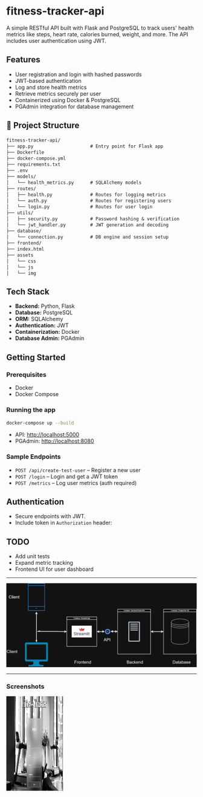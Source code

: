 # fitness-tracker-api

A simple RESTful API built with Flask and PostgreSQL to track users' health metrics like steps, heart rate, calories burned, weight, and more. The API includes user authentication using JWT.

## Features

- User registration and login with hashed passwords
- JWT-based authentication
- Log and store health metrics
- Retrieve metrics securely per user
- Containerized using Docker & PostgreSQL
- PGAdmin integration for database management

## 📂 Project Structure

```
fitness-tracker-api/
├── app.py                     # Entry point for Flask app
├── Dockerfile
├── docker-compose.yml
├── requirements.txt
├── .env
├── models/
│   └── health_metrics.py      # SQLAlchemy models
├── routes/
│   ├── health.py              # Routes for logging metrics
│   └── auth.py                # Routes for registering users
│   └── login.py               # Routes for user login
├── utils/
│   ├── security.py            # Password hashing & verification
│   └── jwt_handler.py         # JWT generation and decoding
├── database/
│   └── connection.py          # DB engine and session setup
├── frontend/
├── index.html
├── assets
│   └── css
│   └── js
│   └── img

```

## Tech Stack

- **Backend:** Python, Flask
- **Database:** PostgreSQL
- **ORM:** SQLAlchemy
- **Authentication:** JWT
- **Containerization:** Docker
- **Database Admin:** PGAdmin

## Getting Started

### Prerequisites

- Docker
- Docker Compose

### Running the app

```bash
docker-compose up --build
```

- API: [http://localhost:5000](http://localhost:5000)
- PGAdmin: [http://localhost:8080](http://localhost:8080)

### Sample Endpoints

- `POST /api/create-test-user` – Register a new user
- `POST /login` – Login and get a JWT token
- `POST /metrics` – Log user metrics (auth required)

## Authentication

- Secure endpoints with JWT.
- Include token in `Authorization` header:  

## TODO

- Add unit tests
- Expand metric tracking
- Frontend UI for user dashboard

---

![arch diagram](https://github.com/Ibraheem101/fitness-tracker-api/blob/main/images/fitness%20tracker.jpg)

---
### Screenshots
<img src="https://github.com/Ibraheem101/fitness-tracker-api/blob/main/images/register.png" alt="screenshot" height="250" width="150">